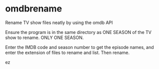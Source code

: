 # omdbrename
Rename TV show files neatly by using the omdb API

Ensure the program is in the same directory as ONE SEASON of the TV show to rename. ONLY ONE SEASON. 

Enter the IMDB code and season number to get the episode names, and enter the extension of files to rename and list. Then rename. 

ez
